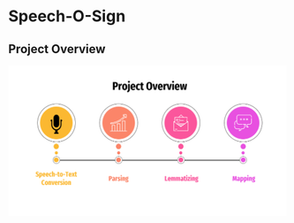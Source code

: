 # Speech-O-Sign

## Project Overview
![](https://github.com/ayushxsharma0/Speech-O-Sign/blob/main/images/Project%20Overview.png)
